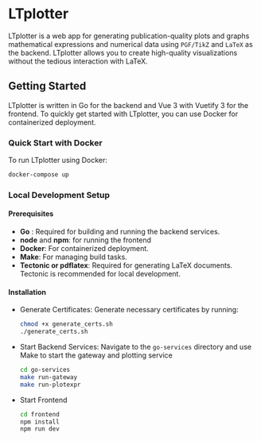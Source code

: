 # LTplotter 

LTplotter is a web app for generating publication-quality plots and graphs mathematical expressions and numerical data using `PGF/TikZ` and `LaTeX` as the backend. LTplotter allows you to create high-quality visualizations without the tedious interaction with LaTeX.

## Getting Started

LTplotter is written in Go for the backend and Vue 3 with Vuetify 3 for the frontend. To quickly get started with LTplotter, you can use Docker for containerized deployment. 

### Quick Start with Docker

To run LTplotter using Docker:

```sh
docker-compose up
```

### Local Development Setup

#### Prerequisites
- **Go** : Required for building and running the backend services.
- **node** and **npm**: for running the frontend
- **Docker**: For containerized deployment.
- **Make**: For managing build tasks.
- **Tectonic or pdflatex**: Required for generating LaTeX documents. Tectonic is recommended for local development.
#### Installation
- Generate Certificates: Generate necessary certificates by running:
    ```sh
    chmod +x generate_certs.sh
    ./generate_certs.sh
    ```
- Start Backend Services: Navigate to the `go-services` directory and use Make to start the gateway and plotting service
    ```sh 
    cd go-services
    make run-gateway
    make run-plotexpr
    ```
- Start Frontend
    ```sh
    cd frontend
    npm install
    npm run dev
    ```